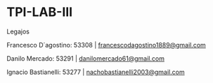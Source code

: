 # TPI-LAB-III

Legajos

Francesco D´agostino: 53308 | francescodagostino1889@gmail.com

Danilo Mercado: 53291 | danilomercado61@gmail.com

Ignacio Bastianelli: 53277 | nachobastianelli2003@gmail.com
